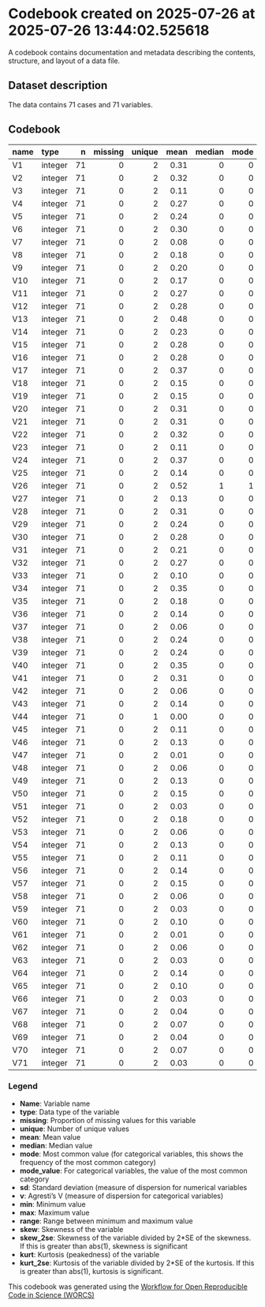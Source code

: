 Codebook created on 2025-07-26 at 2025-07-26 13:44:02.525618
================

A codebook contains documentation and metadata describing the contents,
structure, and layout of a data file.

## Dataset description

The data contains 71 cases and 71 variables.

## Codebook

| name | type | n | missing | unique | mean | median | mode | sd | min | max | range | skew | skew_2se | kurt | kurt_2se |
|:---|:---|---:|---:|---:|---:|---:|---:|---:|---:|---:|---:|---:|---:|---:|---:|
| V1 | integer | 71 | 0 | 2 | 0.31 | 0 | 0 | 0.47 | 0 | 1 | 1 | 0.81 | 1.41 | -1.37 | -1.22 |
| V2 | integer | 71 | 0 | 2 | 0.32 | 0 | 0 | 0.47 | 0 | 1 | 1 | 0.74 | 1.29 | -1.48 | -1.31 |
| V3 | integer | 71 | 0 | 2 | 0.11 | 0 | 0 | 0.32 | 0 | 1 | 1 | 2.40 | 4.21 | 3.81 | 3.38 |
| V4 | integer | 71 | 0 | 2 | 0.27 | 0 | 0 | 0.45 | 0 | 1 | 1 | 1.03 | 1.80 | -0.96 | -0.85 |
| V5 | integer | 71 | 0 | 2 | 0.24 | 0 | 0 | 0.43 | 0 | 1 | 1 | 1.20 | 2.10 | -0.58 | -0.51 |
| V6 | integer | 71 | 0 | 2 | 0.30 | 0 | 0 | 0.46 | 0 | 1 | 1 | 0.88 | 1.54 | -1.25 | -1.11 |
| V7 | integer | 71 | 0 | 2 | 0.08 | 0 | 0 | 0.28 | 0 | 1 | 1 | 2.92 | 5.13 | 6.65 | 5.91 |
| V8 | integer | 71 | 0 | 2 | 0.18 | 0 | 0 | 0.39 | 0 | 1 | 1 | 1.60 | 2.82 | 0.58 | 0.52 |
| V9 | integer | 71 | 0 | 2 | 0.20 | 0 | 0 | 0.40 | 0 | 1 | 1 | 1.49 | 2.62 | 0.22 | 0.20 |
| V10 | integer | 71 | 0 | 2 | 0.17 | 0 | 0 | 0.38 | 0 | 1 | 1 | 1.73 | 3.04 | 1.00 | 0.89 |
| V11 | integer | 71 | 0 | 2 | 0.27 | 0 | 0 | 0.45 | 0 | 1 | 1 | 1.03 | 1.80 | -0.96 | -0.85 |
| V12 | integer | 71 | 0 | 2 | 0.28 | 0 | 0 | 0.45 | 0 | 1 | 1 | 0.95 | 1.67 | -1.11 | -0.99 |
| V13 | integer | 71 | 0 | 2 | 0.48 | 0 | 0 | 0.50 | 0 | 1 | 1 | 0.08 | 0.15 | -2.02 | -1.80 |
| V14 | integer | 71 | 0 | 2 | 0.23 | 0 | 0 | 0.42 | 0 | 1 | 1 | 1.29 | 2.26 | -0.35 | -0.31 |
| V15 | integer | 71 | 0 | 2 | 0.28 | 0 | 0 | 0.45 | 0 | 1 | 1 | 0.95 | 1.67 | -1.11 | -0.99 |
| V16 | integer | 71 | 0 | 2 | 0.28 | 0 | 0 | 0.45 | 0 | 1 | 1 | 0.95 | 1.67 | -1.11 | -0.99 |
| V17 | integer | 71 | 0 | 2 | 0.37 | 0 | 0 | 0.49 | 0 | 1 | 1 | 0.54 | 0.95 | -1.73 | -1.54 |
| V18 | integer | 71 | 0 | 2 | 0.15 | 0 | 0 | 0.36 | 0 | 1 | 1 | 1.87 | 3.28 | 1.51 | 1.34 |
| V19 | integer | 71 | 0 | 2 | 0.15 | 0 | 0 | 0.36 | 0 | 1 | 1 | 1.87 | 3.28 | 1.51 | 1.34 |
| V20 | integer | 71 | 0 | 2 | 0.31 | 0 | 0 | 0.47 | 0 | 1 | 1 | 0.81 | 1.41 | -1.37 | -1.22 |
| V21 | integer | 71 | 0 | 2 | 0.31 | 0 | 0 | 0.47 | 0 | 1 | 1 | 0.81 | 1.41 | -1.37 | -1.22 |
| V22 | integer | 71 | 0 | 2 | 0.32 | 0 | 0 | 0.47 | 0 | 1 | 1 | 0.74 | 1.29 | -1.48 | -1.31 |
| V23 | integer | 71 | 0 | 2 | 0.11 | 0 | 0 | 0.32 | 0 | 1 | 1 | 2.40 | 4.21 | 3.81 | 3.38 |
| V24 | integer | 71 | 0 | 2 | 0.37 | 0 | 0 | 0.49 | 0 | 1 | 1 | 0.54 | 0.95 | -1.73 | -1.54 |
| V25 | integer | 71 | 0 | 2 | 0.14 | 0 | 0 | 0.35 | 0 | 1 | 1 | 2.02 | 3.55 | 2.12 | 1.88 |
| V26 | integer | 71 | 0 | 2 | 0.52 | 1 | 1 | 0.50 | 0 | 1 | 1 | -0.08 | -0.15 | -2.02 | -1.80 |
| V27 | integer | 71 | 0 | 2 | 0.13 | 0 | 0 | 0.34 | 0 | 1 | 1 | 2.20 | 3.86 | 2.87 | 2.55 |
| V28 | integer | 71 | 0 | 2 | 0.31 | 0 | 0 | 0.47 | 0 | 1 | 1 | 0.81 | 1.41 | -1.37 | -1.22 |
| V29 | integer | 71 | 0 | 2 | 0.24 | 0 | 0 | 0.43 | 0 | 1 | 1 | 1.20 | 2.10 | -0.58 | -0.51 |
| V30 | integer | 71 | 0 | 2 | 0.28 | 0 | 0 | 0.45 | 0 | 1 | 1 | 0.95 | 1.67 | -1.11 | -0.99 |
| V31 | integer | 71 | 0 | 2 | 0.21 | 0 | 0 | 0.41 | 0 | 1 | 1 | 1.38 | 2.43 | -0.08 | -0.07 |
| V32 | integer | 71 | 0 | 2 | 0.27 | 0 | 0 | 0.45 | 0 | 1 | 1 | 1.03 | 1.80 | -0.96 | -0.85 |
| V33 | integer | 71 | 0 | 2 | 0.10 | 0 | 0 | 0.30 | 0 | 1 | 1 | 2.64 | 4.63 | 5.02 | 4.46 |
| V34 | integer | 71 | 0 | 2 | 0.35 | 0 | 0 | 0.48 | 0 | 1 | 1 | 0.61 | 1.06 | -1.66 | -1.47 |
| V35 | integer | 71 | 0 | 2 | 0.18 | 0 | 0 | 0.39 | 0 | 1 | 1 | 1.60 | 2.82 | 0.58 | 0.52 |
| V36 | integer | 71 | 0 | 2 | 0.14 | 0 | 0 | 0.35 | 0 | 1 | 1 | 2.02 | 3.55 | 2.12 | 1.88 |
| V37 | integer | 71 | 0 | 2 | 0.06 | 0 | 0 | 0.23 | 0 | 1 | 1 | 3.77 | 6.61 | 12.37 | 10.99 |
| V38 | integer | 71 | 0 | 2 | 0.24 | 0 | 0 | 0.43 | 0 | 1 | 1 | 1.20 | 2.10 | -0.58 | -0.51 |
| V39 | integer | 71 | 0 | 2 | 0.24 | 0 | 0 | 0.43 | 0 | 1 | 1 | 1.20 | 2.10 | -0.58 | -0.51 |
| V40 | integer | 71 | 0 | 2 | 0.35 | 0 | 0 | 0.48 | 0 | 1 | 1 | 0.61 | 1.06 | -1.66 | -1.47 |
| V41 | integer | 71 | 0 | 2 | 0.31 | 0 | 0 | 0.47 | 0 | 1 | 1 | 0.81 | 1.41 | -1.37 | -1.22 |
| V42 | integer | 71 | 0 | 2 | 0.06 | 0 | 0 | 0.23 | 0 | 1 | 1 | 3.77 | 6.61 | 12.37 | 10.99 |
| V43 | integer | 71 | 0 | 2 | 0.14 | 0 | 0 | 0.35 | 0 | 1 | 1 | 2.02 | 3.55 | 2.12 | 1.88 |
| V44 | integer | 71 | 0 | 1 | 0.00 | 0 | 0 | 0.00 | 0 | 0 | 0 |  |  |  |  |
| V45 | integer | 71 | 0 | 2 | 0.11 | 0 | 0 | 0.32 | 0 | 1 | 1 | 2.40 | 4.21 | 3.81 | 3.38 |
| V46 | integer | 71 | 0 | 2 | 0.13 | 0 | 0 | 0.34 | 0 | 1 | 1 | 2.20 | 3.86 | 2.87 | 2.55 |
| V47 | integer | 71 | 0 | 2 | 0.01 | 0 | 0 | 0.12 | 0 | 1 | 1 | 8.07 | 14.17 | 64.08 | 56.96 |
| V48 | integer | 71 | 0 | 2 | 0.06 | 0 | 0 | 0.23 | 0 | 1 | 1 | 3.77 | 6.61 | 12.37 | 10.99 |
| V49 | integer | 71 | 0 | 2 | 0.13 | 0 | 0 | 0.34 | 0 | 1 | 1 | 2.20 | 3.86 | 2.87 | 2.55 |
| V50 | integer | 71 | 0 | 2 | 0.15 | 0 | 0 | 0.36 | 0 | 1 | 1 | 1.87 | 3.28 | 1.51 | 1.34 |
| V51 | integer | 71 | 0 | 2 | 0.03 | 0 | 0 | 0.17 | 0 | 1 | 1 | 5.58 | 9.80 | 29.59 | 26.30 |
| V52 | integer | 71 | 0 | 2 | 0.18 | 0 | 0 | 0.39 | 0 | 1 | 1 | 1.60 | 2.82 | 0.58 | 0.52 |
| V53 | integer | 71 | 0 | 2 | 0.06 | 0 | 0 | 0.23 | 0 | 1 | 1 | 3.77 | 6.61 | 12.37 | 10.99 |
| V54 | integer | 71 | 0 | 2 | 0.13 | 0 | 0 | 0.34 | 0 | 1 | 1 | 2.20 | 3.86 | 2.87 | 2.55 |
| V55 | integer | 71 | 0 | 2 | 0.11 | 0 | 0 | 0.32 | 0 | 1 | 1 | 2.40 | 4.21 | 3.81 | 3.38 |
| V56 | integer | 71 | 0 | 2 | 0.14 | 0 | 0 | 0.35 | 0 | 1 | 1 | 2.02 | 3.55 | 2.12 | 1.88 |
| V57 | integer | 71 | 0 | 2 | 0.15 | 0 | 0 | 0.36 | 0 | 1 | 1 | 1.87 | 3.28 | 1.51 | 1.34 |
| V58 | integer | 71 | 0 | 2 | 0.06 | 0 | 0 | 0.23 | 0 | 1 | 1 | 3.77 | 6.61 | 12.37 | 10.99 |
| V59 | integer | 71 | 0 | 2 | 0.03 | 0 | 0 | 0.17 | 0 | 1 | 1 | 5.58 | 9.80 | 29.59 | 26.30 |
| V60 | integer | 71 | 0 | 2 | 0.10 | 0 | 0 | 0.30 | 0 | 1 | 1 | 2.64 | 4.63 | 5.02 | 4.46 |
| V61 | integer | 71 | 0 | 2 | 0.01 | 0 | 0 | 0.12 | 0 | 1 | 1 | 8.07 | 14.17 | 64.08 | 56.96 |
| V62 | integer | 71 | 0 | 2 | 0.06 | 0 | 0 | 0.23 | 0 | 1 | 1 | 3.77 | 6.61 | 12.37 | 10.99 |
| V63 | integer | 71 | 0 | 2 | 0.03 | 0 | 0 | 0.17 | 0 | 1 | 1 | 5.58 | 9.80 | 29.59 | 26.30 |
| V64 | integer | 71 | 0 | 2 | 0.14 | 0 | 0 | 0.35 | 0 | 1 | 1 | 2.02 | 3.55 | 2.12 | 1.88 |
| V65 | integer | 71 | 0 | 2 | 0.10 | 0 | 0 | 0.30 | 0 | 1 | 1 | 2.64 | 4.63 | 5.02 | 4.46 |
| V66 | integer | 71 | 0 | 2 | 0.03 | 0 | 0 | 0.17 | 0 | 1 | 1 | 5.58 | 9.80 | 29.59 | 26.30 |
| V67 | integer | 71 | 0 | 2 | 0.04 | 0 | 0 | 0.20 | 0 | 1 | 1 | 4.46 | 7.82 | 18.10 | 16.09 |
| V68 | integer | 71 | 0 | 2 | 0.07 | 0 | 0 | 0.26 | 0 | 1 | 1 | 3.29 | 5.77 | 8.93 | 7.94 |
| V69 | integer | 71 | 0 | 2 | 0.04 | 0 | 0 | 0.20 | 0 | 1 | 1 | 4.46 | 7.82 | 18.10 | 16.09 |
| V70 | integer | 71 | 0 | 2 | 0.07 | 0 | 0 | 0.26 | 0 | 1 | 1 | 3.29 | 5.77 | 8.93 | 7.94 |
| V71 | integer | 71 | 0 | 2 | 0.03 | 0 | 0 | 0.17 | 0 | 1 | 1 | 5.58 | 9.80 | 29.59 | 26.30 |

### Legend

- **Name**: Variable name
- **type**: Data type of the variable
- **missing**: Proportion of missing values for this variable
- **unique**: Number of unique values
- **mean**: Mean value
- **median**: Median value
- **mode**: Most common value (for categorical variables, this shows the
  frequency of the most common category)
- **mode_value**: For categorical variables, the value of the most
  common category
- **sd**: Standard deviation (measure of dispersion for numerical
  variables
- **v**: Agresti’s V (measure of dispersion for categorical variables)
- **min**: Minimum value
- **max**: Maximum value
- **range**: Range between minimum and maximum value
- **skew**: Skewness of the variable
- **skew_2se**: Skewness of the variable divided by 2\*SE of the
  skewness. If this is greater than abs(1), skewness is significant
- **kurt**: Kurtosis (peakedness) of the variable
- **kurt_2se**: Kurtosis of the variable divided by 2\*SE of the
  kurtosis. If this is greater than abs(1), kurtosis is significant.

This codebook was generated using the [Workflow for Open Reproducible
Code in Science (WORCS)](https://osf.io/zcvbs/)
